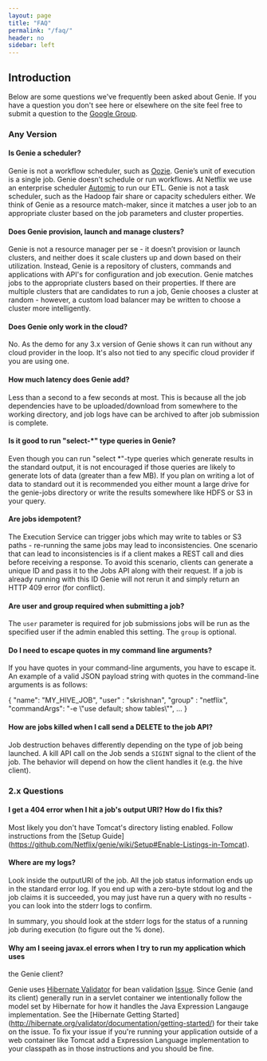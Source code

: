 ```yaml
---
layout: page
title: "FAQ"
permalink: "/faq/"
header: no
sidebar: left
---
```


## Introduction

Below are some questions we've frequently been asked about Genie. If you have a
question you don't see here or elsewhere on the site feel free to submit a
question to the
[Google Group](https://groups.google.com/forum/#!forum/genieoss).

### Any Version

#### Is Genie a scheduler?

Genie is not a workflow scheduler, such as [Oozie](http://oozie.apache.org/).
Genie’s unit of execution is a single job. Genie doesn’t schedule or run
workflows. At Netflix we use an enterprise scheduler
[Automic](http://www.automic.com/en) to run our ETL. Genie is not a task
scheduler, such as the Hadoop fair share or capacity schedulers either.
We think of Genie as a resource match-maker, since it matches a user job to
an appropriate cluster based on the job parameters and cluster properties.

#### Does Genie provision, launch and manage clusters?

Genie is not a resource manager per se - it doesn’t provision or launch
clusters, and neither does it scale clusters up and down based on their
utilization. Instead, Genie is a repository of clusters, commands and
applications with API's for configuration and job execution. Genie matches jobs
to the appropriate clusters based on their properties. If there are multiple
clusters that are candidates to run a job, Genie chooses a cluster at random -
however, a custom load balancer may be written to choose a cluster more
intelligently.

#### Does Genie only work in the cloud?

No. As the demo for any 3.x version of Genie shows it can run without any cloud
provider in the loop. It's also not tied to any specific cloud provider if you
are using one.

#### How much latency does Genie add?

Less than a second to a few seconds at most. This is because all the job
dependencies have to be uploaded/download from somewhere to the working
directory, and job logs have can be archived to after job submission is
complete.

#### Is it good to run "select-*" type queries in Genie?

Even though you can run "select *"-type queries which generate results in the
standard output, it is not encouraged if those queries are likely to generate
lots of data (greater than a few MB). If you plan on writing a lot of data to
standard out it is recommended you either mount a large drive for the
genie-jobs directory or write the results somewhere like HDFS or S3 in your
query.

#### Are jobs idempotent?

The Execution Service can trigger jobs which may write to tables or S3 paths -
re-running the same jobs may lead to inconsistencies. One scenario that can
lead to inconsistencies is if a client makes a REST call and dies before
receiving a response. To avoid this scenario, clients can generate a unique ID
and pass it to the Jobs API along with their request. If a job is already
running with this ID Genie will not rerun it and simply return an HTTP 409 error
(for conflict).

#### Are user and group required when submitting a job?

The `user` parameter is required for job submissions jobs will be run as the
specified user if the admin enabled this setting. The `group` is
optional.

#### Do I need to escape quotes in my command line arguments?

If you have quotes in your command-line arguments, you have to escape it. An
example of a valid JSON payload string with quotes in the command-line arguments
is as follows:

{
  "name": "MY_HIVE_JOB",
  "user" : "skrishnan",
  "group" : "netflix",
  "commandArgs": "-e \\"use default; show tables\\"",
  ...
}

#### How are jobs killed when I call send a DELETE to the job API?

Job destruction behaves differently depending on the type of job being launched.
A kill API call on the Job sends a `SIGINT` signal to the client of the
job. The behavior will depend on how the client handles it (e.g. the hive
client).

### 2.x Questions

#### I get a 404 error when I hit a job's output URI? How do I fix this?

Most likely you don't have Tomcat's directory listing enabled. Follow
instructions from the [Setup Guide]
(https://github.com/Netflix/genie/wiki/Setup#Enable-Listings-in-Tomcat).

#### Where are my logs?

Look inside the outputURI of the job. All the job status information ends up in
the standard error log. If you end up with a zero-byte stdout log and the job
claims it is succeeded, you may just have run a query with no results - you can
look into the stderr logs to confirm.

In summary, you should look at the stderr logs for the status of a running job
during execution (to figure out the % done).

#### Why am I seeing javax.el errors when I try to run my application which uses
the Genie client?

Genie uses [Hibernate Validator](http://hibernate.org/validator/) for bean
validation [Issue](https://github.com/Netflix/genie/issues/102). Since Genie
(and its client) generally run in a servlet container we intentionally follow
the model set by Hibernate for how it handles the Java Expression Langauge
implementation. See the [Hibernate Getting Started]
(http://hibernate.org/validator/documentation/getting-started/) for their take
on the issue. To fix your issue if you're running your application outside of a
web container like Tomcat add a Expression Language implementation to your
classpath as in those instructions and you should be fine.
